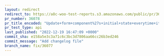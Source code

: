 ```yaml
---
layout: redirect
redirect_to: https://a8c-woo-test-reports.s3.amazonaws.com/public/pr/36078/api/index.html
pr_number: 36078
pr_title_encoded: "Update+form+component%27s+initial+state+everytime+its+props.initialValues+changed"
pr_test_type: api
last_published: "2022-12-19 16:47:09 +0000"
commit_sha: e158a5e3c3a71c6c3bc3d7806aa66cc26b3ed246
commit_message: "Add changelog file"
branch_name: fix/36077
---
```

